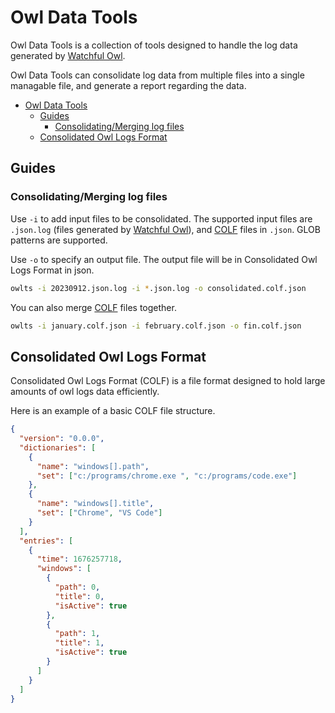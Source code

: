 # Owl Data Tools

Owl Data Tools is a collection of tools designed to handle the log data generated by [Watchful Owl](https://github.com/Lutfi221/watchful-owl).

Owl Data Tools can consolidate log data from multiple files into a single managable file, and generate a report regarding the data.

- [Owl Data Tools](#owl-data-tools)
  - [Guides](#guides)
    - [Consolidating/Merging log files](#consolidatingmerging-log-files)
  - [Consolidated Owl Logs Format](#consolidated-owl-logs-format)

## Guides

### Consolidating/Merging log files

Use `-i` to add input files to be consolidated. The supported input files are `.json.log` (files generated by [Watchful Owl](https://github.com/Lutfi221/watchful-owl)), and [COLF](#consolidated-owl-logs-format) files in `.json`. GLOB patterns are supported.

Use `-o` to specify an output file. The output file will be in Consolidated Owl Logs Format in json.

```bash
owlts -i 20230912.json.log -i *.json.log -o consolidated.colf.json
```

You can also merge [COLF](#consolidated-owl-logs-format) files together.

```bash
owlts -i january.colf.json -i february.colf.json -o fin.colf.json
```

## Consolidated Owl Logs Format

Consolidated Owl Logs Format (COLF) is a file format designed to hold large amounts of owl logs data efficiently.

Here is an example of a basic COLF file structure.

```json
{
  "version": "0.0.0",
  "dictionaries": [
    {
      "name": "windows[].path",
      "set": ["c:/programs/chrome.exe ", "c:/programs/code.exe"]
    },
    {
      "name": "windows[].title",
      "set": ["Chrome", "VS Code"]
    }
  ],
  "entries": [
    {
      "time": 1676257718,
      "windows": [
        {
          "path": 0,
          "title": 0,
          "isActive": true
        },
        {
          "path": 1,
          "title": 1,
          "isActive": true
        }
      ]
    }
  ]
}
```
